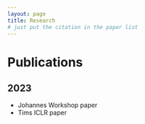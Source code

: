 ```yaml
---
layout: page
title: Research
# just put the citation in the paper list
---
```

# Publications
## 2023
- Johannes Workshop paper
- Tims ICLR paper
